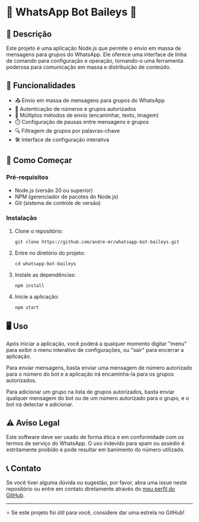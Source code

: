 # 📱 WhatsApp Bot Baileys 🚀

## 📝 Descrição

Este projeto é uma aplicação Node.js que permite o envio em massa de mensagens para grupos do WhatsApp. Ele oferece uma interface de linha de comando para configuração e operação, tornando-o uma ferramenta poderosa para comunicação em massa e distribuição de conteúdo.

## 🌟 Funcionalidades

- 📤 Envio em massa de mensagens para grupos do WhatsApp
- 🔐 Autenticação de números e grupos autorizados
- 🔄 Múltiplos métodos de envio (encaminhar, texto, imagem)
- ⏱️ Configuração de pausas entre mensagens e grupos
- 🔍 Filtragem de grupos por palavras-chave
- 🛠️ Interface de configuração interativa

## 🚀 Como Começar

### Pré-requisitos

- Node.js (versão 20 ou superior)
- NPM (gerenciador de pacotes do Node.js)
- Git (sistema de controle de versão)

### Instalação

1. Clone o repositório:

   ```
   git clone https://github.com/andre-mr/whatsapp-bot-baileys.git
   ```

2. Entre no diretório do projeto:

   ```
   cd whatsapp-bot-baileys
   ```

3. Instale as dependências:

   ```
   npm install
   ```

4. Inicie a aplicação:
   ```
   npm start
   ```

## 🖥️ Uso

Após iniciar a aplicação, você poderá a qualquer momento digitar "menu" para exibir o menu interativo de configurações, ou "sair" para encerrar a aplicação.

Para enviar mensagens, basta enviar uma mensagem de número autorizado para o número do bot e a aplicação irá encaminha-la para os grupos autorizados.

Para adicionar um grupo na lista de grupos autorizados, basta enviar qualquer mensagem do bot ou de um número autorizado para o grupo, e o bot irá detectar e adicionar.

## ⚠️ Aviso Legal

Este software deve ser usado de forma ética e em conformidade com os termos de serviço do WhatsApp. O uso indevido para spam ou assédio é estritamente proibido e pode resultar em banimento do número utilizado.

## 📞 Contato

Se você tiver alguma dúvida ou sugestão, por favor, abra uma issue neste repositório ou entre em contato diretamente através do [meu perfil do GitHub](https://github.com/andre-mr).

---

⭐️ Se este projeto foi útil para você, considere dar uma estrela no GitHub!
